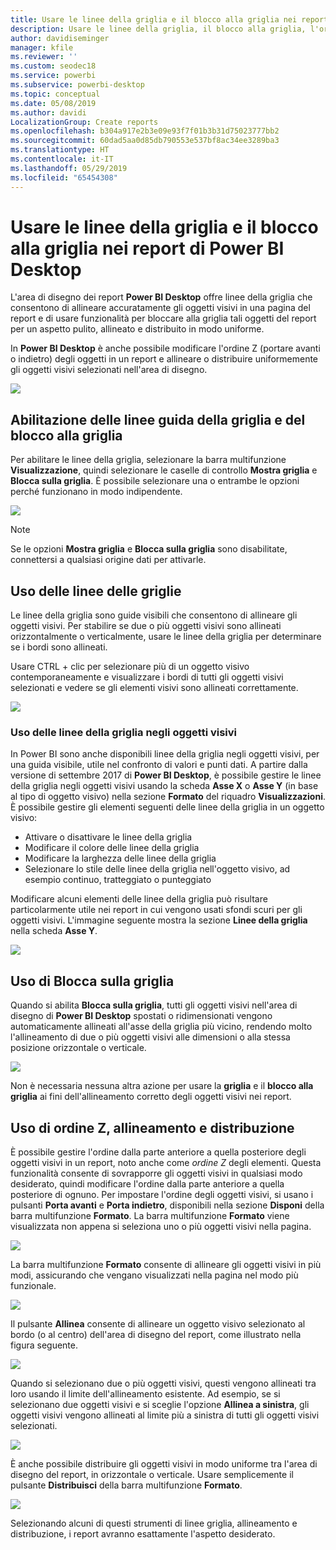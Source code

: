 ```yaml
---
title: Usare le linee della griglia e il blocco alla griglia nei report di Power BI Desktop
description: Usare le linee della griglia, il blocco alla griglia, l'ordine Z, l'allineamento e la distribuzione nei report di Power BI Desktop
author: davidiseminger
manager: kfile
ms.reviewer: ''
ms.custom: seodec18
ms.service: powerbi
ms.subservice: powerbi-desktop
ms.topic: conceptual
ms.date: 05/08/2019
ms.author: davidi
LocalizationGroup: Create reports
ms.openlocfilehash: b304a917e2b3e09e93f7f01b3b31d75023777bb2
ms.sourcegitcommit: 60dad5aa0d85db790553e537bf8ac34ee3289ba3
ms.translationtype: HT
ms.contentlocale: it-IT
ms.lasthandoff: 05/29/2019
ms.locfileid: "65454308"
---
```

# <a name="use-gridlines-and-snap-to-grid-in-power-bi-desktop-reports"></a>Usare le linee della griglia e il blocco alla griglia nei report di Power BI Desktop
L'area di disegno dei report **Power BI Desktop** offre linee della griglia che consentono di allineare accuratamente gli oggetti visivi in una pagina del report e di usare funzionalità per bloccare alla griglia tali oggetti del report per un aspetto pulito, allineato e distribuito in modo uniforme.

In **Power BI Desktop** è anche possibile modificare l'ordine Z (portare avanti o indietro) degli oggetti in un report e allineare o distribuire uniformemente gli oggetti visivi selezionati nell'area di disegno.

![](media/desktop-gridlines-snap-to-grid/snap-to-grid_0.png)

## <a name="enabling-gridlines-and-snap-to-grid"></a>Abilitazione delle linee guida della griglia e del blocco alla griglia
Per abilitare le linee della griglia, selezionare la barra multifunzione **Visualizzazione**, quindi selezionare le caselle di controllo **Mostra griglia** e **Blocca sulla griglia**. È possibile selezionare una o entrambe le opzioni perché funzionano in modo indipendente.

![](media/desktop-gridlines-snap-to-grid/snap-to-grid_1.png)

> [!NOTE]
> Se le opzioni **Mostra griglia** e **Blocca sulla griglia** sono disabilitate, connettersi a qualsiasi origine dati per attivarle.

## <a name="using-gridlines"></a>Uso delle linee delle griglie
Le linee della griglia sono guide visibili che consentono di allineare gli oggetti visivi. Per stabilire se due o più oggetti visivi sono allineati orizzontalmente o verticalmente, usare le linee della griglia per determinare se i bordi sono allineati.

Usare CTRL + clic per selezionare più di un oggetto visivo contemporaneamente e visualizzare i bordi di tutti gli oggetti visivi selezionati e vedere se gli elementi visivi sono allineati correttamente.

![](media/desktop-gridlines-snap-to-grid/snap-to-grid_2.png)

### <a name="using-gridlines-inside-visuals"></a>Uso delle linee della griglia negli oggetti visivi
In Power BI sono anche disponibili linee della griglia negli oggetti visivi, per una guida visibile, utile nel confronto di valori e punti dati. A partire dalla versione di settembre 2017 di **Power BI Desktop**, è possibile gestire le linee della griglia negli oggetti visivi usando la scheda **Asse X** o **Asse Y** (in base al tipo di oggetto visivo) nella sezione **Formato** del riquadro **Visualizzazioni**. È possibile gestire gli elementi seguenti delle linee della griglia in un oggetto visivo:

* Attivare o disattivare le linee della griglia
* Modificare il colore delle linee della griglia
* Modificare la larghezza delle linee della griglia
* Selezionare lo stile delle linee della griglia nell'oggetto visivo, ad esempio continuo, tratteggiato o punteggiato

Modificare alcuni elementi delle linee della griglia può risultare particolarmente utile nei report in cui vengono usati sfondi scuri per gli oggetti visivi. L'immagine seguente mostra la sezione **Linee della griglia** nella scheda **Asse Y**.

![](media/desktop-gridlines-snap-to-grid/snap-to-grid_9.png)

## <a name="using-snap-to-grid"></a>Uso di Blocca sulla griglia
Quando si abilita **Blocca sulla griglia**, tutti gli oggetti visivi nell'area di disegno di **Power BI Desktop** spostati o ridimensionati vengono automaticamente allineati all'asse della griglia più vicino, rendendo molto l'allineamento di due o più oggetti visivi alle dimensioni o alla stessa posizione orizzontale o verticale.

![](media/desktop-gridlines-snap-to-grid/snap-to-grid_3.png)

Non è necessaria nessuna altra azione per usare la **griglia** e il **blocco alla griglia** ai fini dell'allineamento corretto degli oggetti visivi nei report.

## <a name="using-z-order-align-and-distribute"></a>Uso di ordine Z, allineamento e distribuzione
È possibile gestire l'ordine dalla parte anteriore a quella posteriore degli oggetti visivi in un report, noto anche come *ordine Z* degli elementi. Questa funzionalità consente di sovrapporre gli oggetti visivi in qualsiasi modo desiderato, quindi modificare l'ordine dalla parte anteriore a quella posteriore di ognuno. Per impostare l'ordine degli oggetti visivi, si usano i pulsanti **Porta avanti** e **Porta indietro**, disponibili nella sezione **Disponi** della barra multifunzione **Formato**. La barra multifunzione **Formato** viene visualizzata non appena si seleziona uno o più oggetti visivi nella pagina.

![](media/desktop-gridlines-snap-to-grid/snap-to-grid_4.png)

La barra multifunzione **Formato** consente di allineare gli oggetti visivi in più modi, assicurando che vengano visualizzati nella pagina nel modo più funzionale.

![](media/desktop-gridlines-snap-to-grid/snap-to-grid_5.png)

Il pulsante **Allinea** consente di allineare un oggetto visivo selezionato al bordo (o al centro) dell'area di disegno del report, come illustrato nella figura seguente.

![](media/desktop-gridlines-snap-to-grid/snap-to-grid_6.png)

Quando si selezionano due o più oggetti visivi, questi vengono allineati tra loro usando il limite dell'allineamento esistente. Ad esempio, se si selezionano due oggetti visivi e si sceglie l'opzione **Allinea a sinistra**, gli oggetti visivi vengono allineati al limite più a sinistra di tutti gli oggetti visivi selezionati.

![](media/desktop-gridlines-snap-to-grid/snap-to-grid_7.png)

È anche possibile distribuire gli oggetti visivi in modo uniforme tra l'area di disegno del report, in orizzontale o verticale. Usare semplicemente il pulsante **Distribuisci** della barra multifunzione **Formato**.

![](media/desktop-gridlines-snap-to-grid/snap-to-grid_8.png)

Selezionando alcuni di questi strumenti di linee griglia, allineamento e distribuzione, i report avranno esattamente l'aspetto desiderato.

